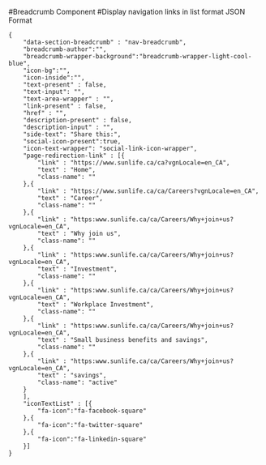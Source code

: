 #Breadcrumb Component
#Display navigation links in list format
JSON Format
```
{
    "data-section-breadcrumb" : "nav-breadcrumb",
    "breadcrumb-author":"",
    "breadcrumb-wrapper-background":"breadcrumb-wrapper-light-cool-blue",
    "icon-bg":"",
    "icon-inside":"",
    "text-present" : false,
    "text-input": "",
    "text-area-wrapper" : "",
    "link-present" : false,
    "href" : "",
    "description-present" : false,
    "description-input" : "",
    "side-text": "Share this:",
    "social-icon-present":true,
    "icon-text-wrapper": "social-link-icon-wrapper",
    "page-redirection-link" : [{
        "link" : "https://www.sunlife.ca/ca?vgnLocale=en_CA",
        "text" : "Home",
        "class-name": ""
    },{
        "link" : "https://www.sunlife.ca/ca/Careers?vgnLocale=en_CA",
        "text" : "Career",
        "class-name": ""
    },{
        "link" : "https:www.sunlife.ca/ca/Careers/Why+join+us?vgnLocale=en_CA",
        "text" : "Why join us",
        "class-name": ""
    },{
        "link" : "https:www.sunlife.ca/ca/Careers/Why+join+us?vgnLocale=en_CA",
        "text" : "Investment",
        "class-name": ""
    },{
        "link" : "https:www.sunlife.ca/ca/Careers/Why+join+us?vgnLocale=en_CA",
        "text" : "Workplace Investment",
        "class-name": ""
    },{
        "link" : "https:www.sunlife.ca/ca/Careers/Why+join+us?vgnLocale=en_CA",
        "text" : "Small business benefits and savings",
        "class-name": ""
    },{
        "link" : "https:www.sunlife.ca/ca/Careers/Why+join+us?vgnLocale=en_CA",
        "text" : "savings",
        "class-name": "active"
    }
    ],
    "iconTextList" : [{
        "fa-icon":"fa-facebook-square"
    },{
        "fa-icon":"fa-twitter-square"
    },{
        "fa-icon":"fa-linkedin-square"
    }]
}
```
<!-- Classes available for "breadcrumb-wrapper-background" are "breadcrumb-wrapper-light-cool-blue","breadcrumb-wrapper-cool-blue" and links colors are changed accordingly -->

<!-- Icons and share-links available for "social-links" are "fa-facebook-square" and "shareFB()" ,"fa-twitter-square" and "shareTwitter()" ,"fa-linkedin-square" and "shareLinkedIn()" respectively -->

<!--Variations available for "social-icon-present" are true and false -->

<!-- For "breadcrumb-athor" available class is "breadcrumb-autor" which is only for authoring. -->